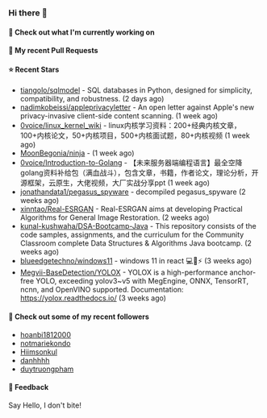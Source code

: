 ### Hi there 👋

#### 👷 Check out what I'm currently working on

#### 🔨 My recent Pull Requests


#### ⭐ Recent Stars

- [tiangolo/sqlmodel](https://github.com/tiangolo/sqlmodel) - SQL databases in Python, designed for simplicity, compatibility, and robustness. (2 days ago)
- [nadimkobeissi/appleprivacyletter](https://github.com/nadimkobeissi/appleprivacyletter) - An open letter against Apple&#39;s new privacy-invasive client-side content scanning. (1 week ago)
- [0voice/linux_kernel_wiki](https://github.com/0voice/linux_kernel_wiki) - linux内核学习资料：200&#43;经典内核文章，100&#43;内核论文，50&#43;内核项目，500&#43;内核面试题，80&#43;内核视频 (1 week ago)
- [MoonBegonia/ninja](https://github.com/MoonBegonia/ninja) -  (1 week ago)
- [0voice/Introduction-to-Golang](https://github.com/0voice/Introduction-to-Golang) - 【未来服务器端编程语言】最全空降golang资料补给包（满血战斗），包含文章，书籍，作者论文，理论分析，开源框架，云原生，大佬视频，大厂实战分享ppt (1 week ago)
- [jonathandata1/pegasus_spyware](https://github.com/jonathandata1/pegasus_spyware) - decompiled pegasus_spyware (2 weeks ago)
- [xinntao/Real-ESRGAN](https://github.com/xinntao/Real-ESRGAN) - Real-ESRGAN aims at developing Practical Algorithms for General Image Restoration. (2 weeks ago)
- [kunal-kushwaha/DSA-Bootcamp-Java](https://github.com/kunal-kushwaha/DSA-Bootcamp-Java) - This repository consists of the code samples, assignments, and the curriculum for the Community Classroom complete Data Structures &amp; Algorithms Java bootcamp. (2 weeks ago)
- [blueedgetechno/windows11](https://github.com/blueedgetechno/windows11) - windows 11 in react 💻🌈⚡ (3 weeks ago)
- [Megvii-BaseDetection/YOLOX](https://github.com/Megvii-BaseDetection/YOLOX) - YOLOX is a high-performance anchor-free YOLO, exceeding yolov3~v5 with MegEngine, ONNX, TensorRT, ncnn, and OpenVINO supported. Documentation: https://yolox.readthedocs.io/ (3 weeks ago)

#### 👯 Check out some of my recent followers

- [hoanbi1812000](https://github.com/hoanbi1812000)
- [notmariekondo](https://github.com/notmariekondo)
- [Hiimsonkul](https://github.com/Hiimsonkul)
- [danhhhh](https://github.com/danhhhh)
- [duytruongpham](https://github.com/duytruongpham)

#### 💬 Feedback

Say Hello, I don't bite!